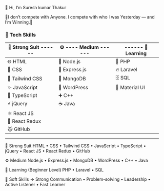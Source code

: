 👋 Hi, I’m Suresh kumar Thakur

🌟I don’t compete with Anyone. I compete with who I was Yesterday — and I’m Winning.🌟

### 🧠 Tech Skills

| 💪 **Strong Suit**   ------        | ⚙️         ----   **Medium** ------          |         ------          🧠 **Learning**        |
|----------------------------|-------------------------|------------------------|
| 🌐 HTML                    | 🌳 Node.js              | 🐘 PHP                 |
| 🎨 CSS                     | 🚄 Express.js           | 🔥 Laravel             |
| 💨 Tailwind CSS            | 🍃 MongoDB              | 🗄 SQL                 |
| ✨ JavaScript              | 📝 WordPress            | 🎨 Material UI         |
| 📘 TypeScript              | ➕ C++                  |                        |
| ⚡ jQuery                  | ☕ Java                 |                        |
| ⚛️ React JS                |                         |                        |
| 🔄 React Redux             |                         |                        |
| 🐱 GitHub                  |                         |                        |
----------------------------------------------------------------------------------
💪 Strong Suit
HTML • CSS • Tailwind CSS • JavaScript • TypeScript • jQuery • React JS • React Redux • GitHub

⚙️ Medium
Node.js • Express.js • MongoDB • WordPress • C++ • Java

🧠 Learning (Beginner Level)
PHP • Laravel • SQL

💼 Soft Skills ->  Strong Communication • Problem-solving • Leadership • Active Listener • Fast Learner



<!---
Saviour-236/Saviour-236 is a ✨ special ✨ repository because its `README.md` (this file) appears on your GitHub profile.
You can click the Preview link to take a look at your changes.
--->
